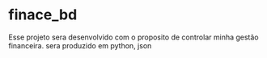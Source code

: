 # finace_bd
Esse projeto sera desenvolvido com o proposito de controlar minha gestão financeira. sera produzido em python, json
